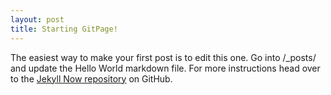 ```yaml
---
layout: post
title: Starting GitPage! 
---
```


<!-- ![_config.yml]({{ site.baseurl }}./images/logo.png) -->

The easiest way to make your first post is to edit this one. Go into /_posts/ and update the Hello World markdown file. For more instructions head over to the [Jekyll Now repository](https://github.com/barryclark/jekyll-now) on GitHub.